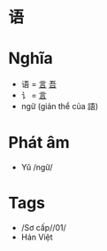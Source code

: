 # 语

# Nghĩa
* 语 = [言](言.md) [吾](吾.md)
* 讠 = [言](言.md)
* ngữ (giản thể của 語)

# Phát âm
* Yǔ /ngữ/

# Tags
* /Sơ cấp//01/
*  Hán Việt

<script>window.HANZI_FIELD='语';</script>
